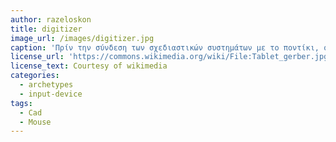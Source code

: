 ```yaml
---
author: razeloskon
title: digitizer
image_url: /images/digitizer.jpg
caption: 'Πρίν την σύνδεση των σχεδιαστικών συστημάτων με το ποντίκι, ο ψηφιοποιητής με την πινακίδα ήταν το βασικό εργαλείο ψηφιοποίησης σχεδίων απο χαρτί.'
license_url: 'https://commons.wikimedia.org/wiki/File:Tablet_gerber.jpg'
license_text: Courtesy of wikimedia
categories:
  - archetypes
  - input-device
tags:
  - Cad
  - Mouse
---
```

